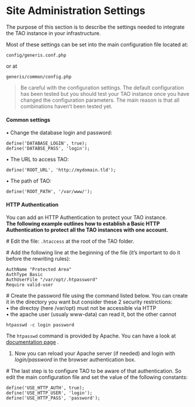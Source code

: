 <!--
parent:
    title: Administrator_Guide
author:
    - 'Jagan Mohan'
created_at: '2011-02-28 13:00:49'
updated_at: '2015-08-19 12:29:27'
tags:
    - 'Administrator Guide'
-->

Site Administration Settings
============================

The purpose of this section is to describe the settings needed to integrate the TAO instance in your infrastructure.

Most of these settings can be set into the main configuration file located at:

    config/generis.conf.php

or at

    generis/common/config.php

> Be careful with the configuration settings. The default configuration has been tested but you should test your TAO instance once you have changed the configuration parameters. The main reason is that all combinations haven’t been tested yet.

#### Common settings

• Change the database login and password:

    define('DATABASE_LOGIN', true);
    define('DATABSE_PASS', 'login');

• The URL to access TAO:

    define('ROOT_URL', 'http://mydomain.tld');

• The path of TAO:

    define('ROOT_PATH', '/var/www/');

#### HTTP Authentication

You can add an HTTP Authentication to protect your TAO instance.\
**The following example outlines how to establish a Basic HTTP Authentication to protect all the TAO instances with one account.**

\# Edit the file: `.htaccess` at the root of the TAO folder.

\# Add the following line at the beginning of the file (it’s important to do it before the rewriting rules):

    AuthName "Protected Area"
    AuthType Basic
    AuthUserFile "/var/opt/.htpassword"
    Require valid-user

\# Create the password file using the command listed below. You can create it in the directory you want but consider these 2 security restrictions:\
• the directoy (here /var/opt) must not be accessible via HTTP\
• the apache user (usualy www-data) can read it, bot the other cannot

    htpasswd -c login password

The `htpasswd` command is provided by Apache. You can have a look at [documentation page](http://httpd.apache.org/docs/current/programs/htpasswd.html) .

1.  Now you can reload your Apache server (if needed) and login with *login/password* in the browser authentication box.

\# The last step is to configure TAO to be aware of that authentication. So edit the main configuration file and set the value of the following constants:

    define('USE_HTTP_AUTH', true);
    define('USE_HTTP_USER', 'login');
    define('USE_HTTP_PASS', 'password');
